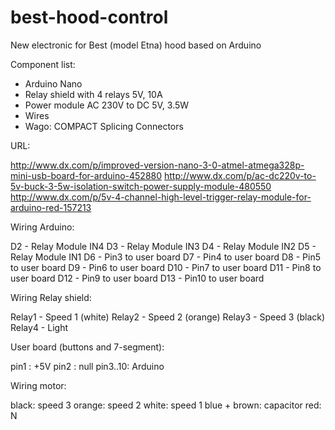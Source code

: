 # best-hood-control
New electronic for Best (model Etna) hood based on Arduino

Component list:

* Arduino Nano
* Relay shield with 4 relays 5V, 10A
* Power module AC 230V to DC 5V, 3.5W
* Wires
* Wago: COMPACT Splicing Connectors

URL:

http://www.dx.com/p/improved-version-nano-3-0-atmel-atmega328p-mini-usb-board-for-arduino-452880
http://www.dx.com/p/ac-dc220v-to-5v-buck-3-5w-isolation-switch-power-supply-module-480550
http://www.dx.com/p/5v-4-channel-high-level-trigger-relay-module-for-arduino-red-157213

Wiring Arduino:

D2 - Relay Module IN4
D3 - Relay Module IN3
D4 - Relay Module IN2
D5 - Relay Module IN1
D6 - Pin3 to user board
D7 - Pin4 to user board
D8 - Pin5 to user board
D9 - Pin6 to user board
D10 - Pin7 to user board
D11 - Pin8 to user board
D12 - Pin9 to user board
D13 - Pin10 to user board

Wiring Relay shield:

Relay1 - Speed 1 (white)
Relay2 - Speed 2 (orange)
Relay3 - Speed 3 (black)
Relay4 - Light

User board (buttons and 7-segment):

pin1 : +5V
pin2 : null
pin3..10: Arduino

Wiring motor:

black: speed 3
orange: speed 2
white: speed 1
blue + brown: capacitor
red: N